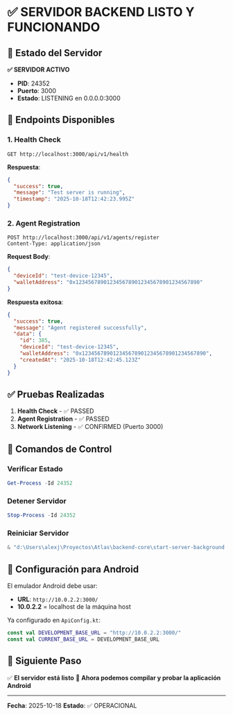 # ✅ SERVIDOR BACKEND LISTO Y FUNCIONANDO

## 🚀 Estado del Servidor

**✅ SERVIDOR ACTIVO**
- **PID**: 24352
- **Puerto**: 3000
- **Estado**: LISTENING en 0.0.0.0:3000

## 🔌 Endpoints Disponibles

### 1. Health Check
```
GET http://localhost:3000/api/v1/health
```
**Respuesta**:
```json
{
  "success": true,
  "message": "Test server is running",
  "timestamp": "2025-10-18T12:42:23.995Z"
}
```

### 2. Agent Registration  
```
POST http://localhost:3000/api/v1/agents/register
Content-Type: application/json
```
**Request Body**:
```json
{
  "deviceId": "test-device-12345",
  "walletAddress": "0x1234567890123456789012345678901234567890"
}
```

**Respuesta exitosa**:
```json
{
  "success": true,
  "message": "Agent registered successfully",
  "data": {
    "id": 385,
    "deviceId": "test-device-12345",
    "walletAddress": "0x1234567890123456789012345678901234567890",
    "createdAt": "2025-10-18T12:42:45.123Z"
  }
}
```

## ✅ Pruebas Realizadas

1. **Health Check** - ✅ PASSED
2. **Agent Registration** - ✅ PASSED  
3. **Network Listening** - ✅ CONFIRMED (Puerto 3000)

## 🔧 Comandos de Control

### Verificar Estado
```powershell
Get-Process -Id 24352
```

### Detener Servidor
```powershell
Stop-Process -Id 24352
```

### Reiniciar Servidor
```powershell
& "d:\Users\alexj\Proyectos\Atlas\backend-core\start-server-background.ps1"
```

## 📱 Configuración para Android

El emulador Android debe usar:
- **URL**: `http://10.0.2.2:3000/`
- **10.0.2.2** = localhost de la máquina host

Ya configurado en `ApiConfig.kt`:
```kotlin
const val DEVELOPMENT_BASE_URL = "http://10.0.2.2:3000/"
const val CURRENT_BASE_URL = DEVELOPMENT_BASE_URL
```

## 🎯 Siguiente Paso

✅ **El servidor está listo**
🔄 **Ahora podemos compilar y probar la aplicación Android**

---

**Fecha**: 2025-10-18
**Estado**: ✅ OPERACIONAL